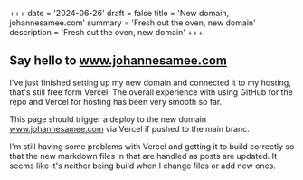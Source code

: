+++
date = '2024-06-26'
draft = false
title = 'New domain, johannesamee.com'
summary = 'Fresh out the oven, new domain'
description = 'Fresh out the oven, new domain'
+++

## Say hello to www.johannesamee.com
I've just finished setting up my new domain and connected it to my hosting, that's still free form Vercel. The overall experience with using GitHub for the repo and Vercel for hosting has been very smooth so far.

This page should trigger a deploy to the new domain www.johannesamee.com via Vercel if pushed to the main branc.

I'm still having some problems with Vercel and getting it to build correctly so that the new markdown files in that are handled as posts are updated. It seems like it's neither being build when I change files or add new ones.
